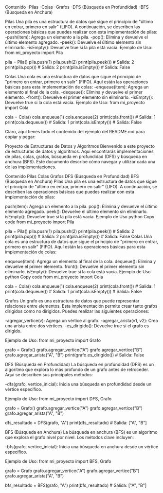 Contenido
-Pilas
-Colas
-Grafos
-DFS (Búsqueda en Profundidad)
-BFS (Búsqueda en Anchura)

Pilas
Una pila es una estructura de datos que sigue el principio de "último en entrar, primero en salir" (LIFO). 
A continuación, se describen las operaciones básicas que puedes realizar con esta implementación de pilas:
-push(item): Agrega un elemento a la pila.
-pop(): Elimina y devuelve el último elemento agregado.
-peek(): Devuelve el último elemento sin eliminarlo.
-isEmpty(): Devuelve true si la pila está vacía.
Ejemplo de Uso:
from mi_proyecto import Pila

pila = Pila()
pila.push(1)
pila.push(2)
print(pila.peek())  # Salida: 2
print(pila.pop())   # Salida: 2
print(pila.isEmpty())  # Salida: False

Colas
Una cola es una estructura de datos que sigue el principio de "primero en entrar, primero en salir" (FIFO). 
Aquí están las operaciones básicas para esta implementación de colas:
-enqueue(item): Agrega un elemento al final de la cola.
-dequeue(): Elimina y devuelve el primer elemento.
-front(): Devuelve el primer elemento sin eliminarlo.
-isEmpty(): Devuelve true si la cola está vacía.
Ejemplo de Uso:
from mi_proyecto import Cola

cola = Cola()
cola.enqueue(1)
cola.enqueue(2)
print(cola.front())  # Salida: 1
print(cola.dequeue())  # Salida: 1
print(cola.isEmpty())  # Salida: False


Claro, aquí tienes todo el contenido del ejemplo del README.md para copiar y pegar:

Proyecto de Estructuras de Datos y Algoritmos
Bienvenido a este proyecto de estructuras de datos y algoritmos. Aquí encontrarás implementaciones de pilas, colas, grafos, búsqueda en profundidad (DFS) y búsqueda en anchura (BFS). Este documento describe cómo navegar y utilizar cada una de las implementaciones.

Contenido
Pilas
Colas
Grafos
DFS (Búsqueda en Profundidad)
BFS (Búsqueda en Anchura)
Pilas
Una pila es una estructura de datos que sigue el principio de "último en entrar, primero en salir" (LIFO). A continuación, se describen las operaciones básicas que puedes realizar con esta implementación de pilas:

push(item): Agrega un elemento a la pila.
pop(): Elimina y devuelve el último elemento agregado.
peek(): Devuelve el último elemento sin eliminarlo.
isEmpty(): Devuelve true si la pila está vacía.
Ejemplo de Uso
python
Copy code
from mi_proyecto import Pila

pila = Pila()
pila.push(1)
pila.push(2)
print(pila.peek())  # Salida: 2
print(pila.pop())   # Salida: 2
print(pila.isEmpty())  # Salida: False
Colas
Una cola es una estructura de datos que sigue el principio de "primero en entrar, primero en salir" (FIFO). Aquí están las operaciones básicas para esta implementación de colas:

enqueue(item): Agrega un elemento al final de la cola.
dequeue(): Elimina y devuelve el primer elemento.
front(): Devuelve el primer elemento sin eliminarlo.
isEmpty(): Devuelve true si la cola está vacía.
Ejemplo de Uso
python
Copy code
from mi_proyecto import Cola

cola = Cola()
cola.enqueue(1)
cola.enqueue(2)
print(cola.front())  # Salida: 1
print(cola.dequeue())  # Salida: 1
print(cola.isEmpty())  # Salida: False

Grafos
Un grafo es una estructura de datos que puede representar relaciones entre elementos. 
Esta implementación permite crear tanto grafos dirigidos como no dirigidos. 
Puedes realizar las siguientes operaciones:

-agregar_vertice(v): Agrega un vértice al grafo.
-agregar_arista(v1, v2): Crea una arista entre dos vértices.
-es_dirigido(): Devuelve true si el grafo es dirigido.

Ejemplo de Uso:
from mi_proyecto import Grafo

grafo = Grafo()
grafo.agregar_vertice("A")
grafo.agregar_vertice("B")
grafo.agregar_arista("A", "B")
print(grafo.es_dirigido())  # Salida: False

DFS (Búsqueda en Profundidad)
La búsqueda en profundidad (DFS) es un algoritmo que explora lo más profundo de un grafo antes de retroceder. 
Aquí se describen sus principales métodos:

-dfs(grafo, vertice_inicial): Inicia una búsqueda en profundidad desde un vértice específico.

Ejemplo de Uso:
from mi_proyecto import DFS, Grafo

grafo = Grafo()
grafo.agregar_vertice("A")
grafo.agregar_vertice("B")
grafo.agregar_arista("A", "B")

dfs_resultado = DFS(grafo, "A")
print(dfs_resultado)  # Salida: ["A", "B"]

BFS (Búsqueda en Anchura)
La búsqueda en anchura (BFS) es un algoritmo que explora el grafo nivel por nivel. 
Los métodos clave incluyen:

-bfs(grafo, vertice_inicial): Inicia una búsqueda en anchura desde un vértice específico.

Ejemplo de Uso:
from mi_proyecto import BFS, Grafo

grafo = Grafo
grafo.agregar_vertice("A")
grafo.agregar_vertice("B")
grafo.agregar_arista("A", "B")

bfs_resultado = BFS(grafo, "A")
print(bfs_resultado)  # Salida: ["A", "B"]
